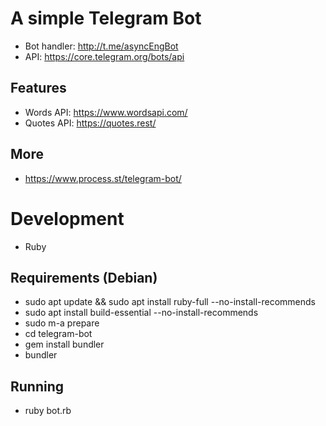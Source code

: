 A simple Telegram Bot
=====================

- Bot handler: http://t.me/asyncEngBot
- API: https://core.telegram.org/bots/api

Features
--------
- Words API: https://www.wordsapi.com/
- Quotes API: https://quotes.rest/

More
----
- https://www.process.st/telegram-bot/

# Development #
- Ruby

## Requirements (Debian) ##
- sudo apt update && sudo apt install ruby-full --no-install-recommends
- sudo apt install build-essential --no-install-recommends
- sudo m-a prepare
- cd telegram-bot
- gem install bundler
- bundler <enter>

## Running ##
- ruby bot.rb <enter>
